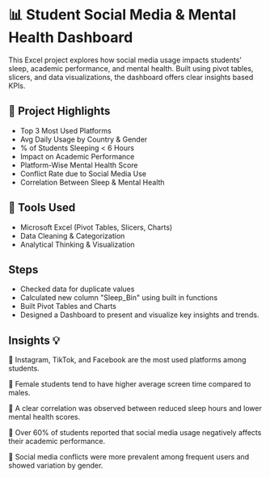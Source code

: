 # 📊 Student Social Media & Mental Health Dashboard

This Excel project explores how social media usage impacts students’ sleep, academic performance, and mental health. Built using pivot tables, slicers, and data visualizations, the dashboard offers clear insights based KPIs.

## 🚀 Project Highlights
- Top 3 Most Used Platforms
- Avg Daily Usage by Country & Gender
- % of Students Sleeping < 6 Hours
- Impact on Academic Performance
- Platform-Wise Mental Health Score
- Conflict Rate due to Social Media Use
- Correlation Between Sleep & Mental Health

## 📌 Tools Used
- Microsoft Excel (Pivot Tables, Slicers, Charts)
- Data Cleaning & Categorization
- Analytical Thinking & Visualization

## Steps
- Checked data for duplicate values
- Calculated new column "Sleep_Bin" using built in functions
- Built Pivot Tables and Charts
- Designed a Dashboard to present and visualize key insights and trends.

## Insights  💡 
📍 Instagram, TikTok, and Facebook are the most used platforms among students.

📍 Female students tend to have higher average screen time compared to males.

📍 A clear correlation was observed between reduced sleep hours and lower mental health scores.

📍 Over 60% of students reported that social media usage negatively affects their academic performance.

📍 Social media conflicts were more prevalent among frequent users and showed variation by gender.
